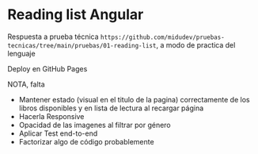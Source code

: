 # Reading list Angular

Respuesta a prueba técnica `https://github.com/midudev/pruebas-tecnicas/tree/main/pruebas/01-reading-list`, a modo de practica del lenguaje

Deploy en GitHub Pages

NOTA, falta

- Mantener estado (visual en el titulo de la pagina) correctamente de los libros disponibles y en lista de lectura al recargar página
- Hacerla Responsive
- Opacidad de las imagenes al filtrar por género
- Aplicar Test end-to-end
- Factorizar algo de código probablemente
